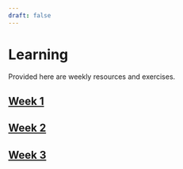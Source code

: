 ```yaml
---
draft: false
---
```


# Learning

Provided here are weekly resources and exercises.

## [Week 1](https://uoftctf.org/learning-page/week-1/)

## [Week 2](https://uoftctf.org/learning-page/week-2/)

## [Week 3](https://uoftctf.org/learning-page/week-3/)








